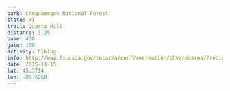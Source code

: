 ```yaml
---
park: Chequamegon National Forest
state: WI
trail: Quartz Hill
distance: 1.25
base: 430
gain: 100
activity: hiking
info: http://www.fs.usda.gov/recarea/cnnf/recreation/ohv/recarea/?recid=27963&actid=50
date: 2015-11-15
lat: 45.3714
lon: -88.6268
---
```

